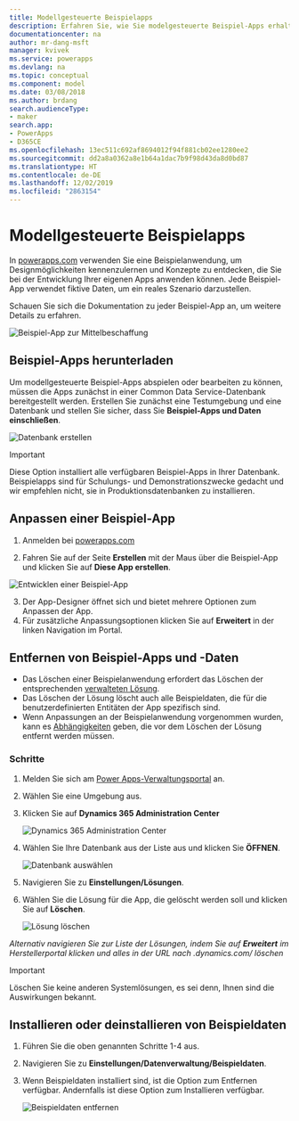 ```yaml
---
title: Modellgesteuerte Beispielapps
description: Erfahren Sie, wie Sie modelgesteuerte Beispiel-Apps erhalten, anpassen und entfernen können.
documentationcenter: na
author: mr-dang-msft
manager: kvivek
ms.service: powerapps
ms.devlang: na
ms.topic: conceptual
ms.component: model
ms.date: 03/08/2018
ms.author: brdang
search.audienceType:
- maker
search.app:
- PowerApps
- D365CE
ms.openlocfilehash: 13ec511c692af8694012f94f881cb02ee1280ee2
ms.sourcegitcommit: dd2a8a0362a8e1b64a1dac7b9f98d43da8d0bd87
ms.translationtype: HT
ms.contentlocale: de-DE
ms.lasthandoff: 12/02/2019
ms.locfileid: "2863154"
---
```

# <a name="model-driven-sample-apps"></a>Modellgesteuerte Beispielapps

In [powerapps.com](https://powerapps.com) verwenden Sie eine Beispielanwendung, um Designmöglichkeiten kennenzulernen und Konzepte zu entdecken, die Sie bei der Entwicklung Ihrer eigenen Apps anwenden können. Jede Beispiel-App verwendet fiktive Daten, um ein reales Szenario darzustellen. 

Schauen Sie sich die Dokumentation zu jeder Beispiel-App an, um weitere Details zu erfahren. 

![Beispiel-App zur Mittelbeschaffung](media/overview-model-driven-samples/fundraiser-app1.png)


## <a name="get-sample-apps"></a>Beispiel-Apps herunterladen

Um modellgesteuerte Beispiel-Apps abspielen oder bearbeiten zu können, müssen die Apps zunächst in einer Common Data Service-Datenbank bereitgestellt werden. Erstellen Sie zunächst eine Testumgebung und eine Datenbank und stellen Sie sicher, dass Sie **Beispiel-Apps und Daten einschließen**.

![Datenbank erstellen](media/overview-model-driven-samples/create-database1.png)


> [!IMPORTANT]
> Diese Option installiert alle verfügbaren Beispiel-Apps in Ihrer Datenbank. Beispielapps sind für Schulungs- und Demonstrationszwecke gedacht und wir empfehlen nicht, sie in Produktionsdatenbanken zu installieren. 

## <a name="customize-a-sample-app"></a>Anpassen einer Beispiel-App

1. Anmelden bei [powerapps.com](https://powerapps.com)  

    

2. Fahren Sie auf der Seite **Erstellen** mit der Maus über die Beispiel-App und klicken Sie auf **Diese App erstellen**.

![Entwicklen einer Beispiel-App](media/overview-model-driven-samples/model-driven-create-page-sample.png)

3. Der App-Designer öffnet sich und bietet mehrere Optionen zum Anpassen der App. 
4. Für zusätzliche Anpassungsoptionen klicken Sie auf **Erweitert** in der linken Navigation im Portal.

## <a name="remove-sample-apps-and-data"></a>Entfernen von Beispiel-Apps und -Daten 
- Das Löschen einer Beispielanwendung erfordert das Löschen der entsprechenden  [verwalteten Lösung](https://docs.microsoft.com/dynamics365/customer-engagement/developer/uninstall-delete-solution). 
- Das Löschen der Lösung löscht auch alle Beispieldaten, die für die benutzerdefinierten Entitäten der App spezifisch sind.
- Wenn Anpassungen an der Beispielanwendung vorgenommen wurden, kann es [Abhängigkeiten](https://docs.microsoft.com/dynamics365/customer-engagement/developer/dependency-tracking-solution-components) geben, die vor dem Löschen der Lösung entfernt werden müssen.

### <a name="steps"></a>Schritte
1. Melden Sie sich am [Power Apps-Verwaltungsportal](https://admin.powerapps.com) an.

2. Wählen Sie eine Umgebung aus.

3. Klicken Sie auf **Dynamics 365 Administration Center** 

    ![Dynamics 365 Administration Center](media/overview-model-driven-samples/admin-center.png)

4. Wählen Sie Ihre Datenbank aus der Liste aus und klicken Sie **ÖFFNEN**.

    ![Datenbank auswählen](media/overview-model-driven-samples/select-database.png)

5. Navigieren Sie zu **Einstellungen/Lösungen**.

6. Wählen Sie die Lösung für die App, die gelöscht werden soll und klicken Sie auf **Löschen**.

    ![Lösung löschen](media/overview-model-driven-samples/delete-solution.png)

*Alternativ navigieren Sie zur Liste der Lösungen, indem Sie auf **Erweitert** im Herstellerportal klicken und alles in der URL nach .dynamics.com/ löschen*

> [!IMPORTANT]
> Löschen Sie keine anderen Systemlösungen, es sei denn, Ihnen sind die Auswirkungen bekannt.

## <a name="install-or-uninstall-sample-data"></a>Installieren oder deinstallieren von Beispieldaten
1. Führen Sie die oben genannten Schritte 1-4 aus.
2. Navigieren Sie zu **Einstellungen/Datenverwaltung/Beispieldaten**.
3. Wenn Beispieldaten installiert sind, ist die Option zum Entfernen verfügbar. Andernfalls ist diese Option zum Installieren verfügbar. 

    ![Beispieldaten entfernen](media/overview-model-driven-samples/remove-sample-data.png)




